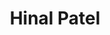 ---
# Display name
title: Hinal Patel

# Full name (for SEO)
first_name: Hinal
last_name: Patel

# Username (this should match the folder name)
authors:
  - hinal-patel

# Is this the primary user of the site?
superuser: false

# Don't change this.
user_groups:
  - Research Assistants

# Role/position
role: Undergraduate Research Assistant

# Organizations/Affiliations
organizations:
  - name: University of North Carolina, Chapel Hill
    url: ''

interests:
  - Education and Health Policy
  - Beauty Standards and the Perception of Women in Society
  - The Intersection of Politics and Sociology
  - Intersectional Economic Disparities


# Short bio (displayed in user profile at end of posts)
bio: Hinal Patel is a senior at the University of North Carolina-Chapel Hill. She is double-majoring in Political Science and Economics.

education:
  courses:
    - course: B.A., Political Science and Economics
      institution: University of North Carolina, Chapel Hill
      year: 2024 (expected)


---